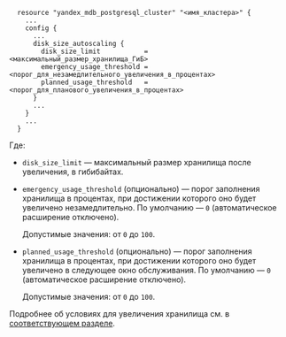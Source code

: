 ```hcl
  resource "yandex_mdb_postgresql_cluster" "<имя_кластера>" {
    ...
    config {
      ...
      disk_size_autoscaling {
        disk_size_limit           = <максимальный_размер_хранилища_ГиБ>
        emergency_usage_threshold = <порог_для_незамедлительного_увеличения_в_процентах>
        planned_usage_threshold   = <порог_для_планового_увеличения_в_процентах>
      }
      ...
    }
    ...
  }
```
Где:

* `disk_size_limit` — максимальный размер хранилища после увеличения, в гибибайтах.
* `emergency_usage_threshold` (опционально) — порог заполнения хранилища в процентах, при достижении которого оно будет увеличено незамедлительно. По умолчанию — `0` (автоматическое расширение отключено).

  Допустимые значения: от `0` до `100`.
     
* `planned_usage_threshold` (опционально) — порог заполнения хранилища в процентах, при достижении которого оно будет увеличено в следующее окно обслуживания. По умолчанию — `0` (автоматическое расширение отключено).
       
  Допустимые значения: от `0` до `100`.

Подробнее об условиях для увеличения хранилища см. в [соответствующем разделе](../../../../managed-postgresql/concepts/storage.md#auto-rescale).